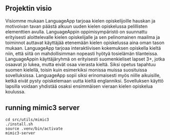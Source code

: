 ## Projektin visio
Visiomme mukaan LanguageApp tarjoaa kielen opiskelijoille hauskan ja motivoivan tavan päästä
alkuun uuden kielen opiskelussa pelillisten elementtien avulla. LanguageAppin oppimisympäristö on
suunnattu erityisesti aloittelevalle kielen opiskelijalle ja sen pelinomainen maailma ja toiminnot
auttavat käyttäjää etenemään kielen opiskelussa aina oman tason mukaan. LanguageApp tarjoaa
interaktiivisen kokemuksen opiskella kieltä niin, että siitä on mahdollisimman nopeasti hyötyä
tosielämän tilanteissa.
LanguageAppin käyttäjäryhmä on erityisesti suomenkieliset lapset 3+, jotka osaavat jo lukea, mutta
eivät osaa vierasta kieltä. Siksi opetus tapahtuu suomen kielellä, toisin kuin esimerkiksi monissa
muissa suosituissa sovelluksissa. LanguageApp sopii siksi erinomaisesti myös niille aikuisille, ketkä
eivät pysty opiskelemaan uutta kieltä englanniksi. Sovelluksen käyttö lapsilla voidaan yhdistää osaksi
ensimmäisen vieraan kielen opiskelua koulussa.


## running mimic3 server 
```
cd src/utils/mimic3
./install.sh
source .venv/bin/activate
mimic3-server
```
